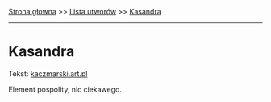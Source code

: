 [Strona głowna](../index.md) >> [Lista utworów](../list.md) >> [Kasandra](200.md)

---

# Kasandra

Tekst: [kaczmarski.art.pl](https://www.kaczmarski.art.pl/tworczosc/wiersze/kasandra/)

Element pospolity, nic ciekawego.